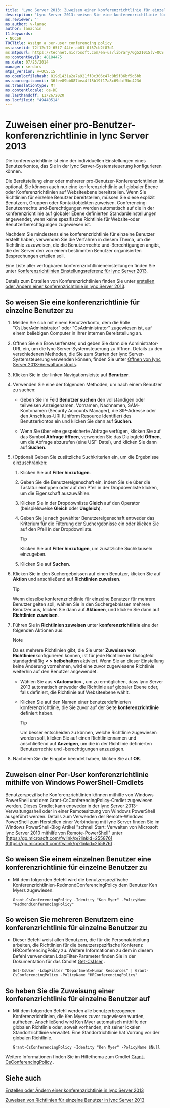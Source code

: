 ```yaml
---
title: 'Lync Server 2013: Zuweisen einer konferenzrichtlinie für einzelne Benutzer'
description: 'Lync Server 2013: weisen Sie eine konferenzrichtlinie für einzelne Benutzer zu.'
ms.reviewer: ''
ms.author: v-lanac
author: lanachin
f1.keywords:
- NOCSH
TOCTitle: Assign a per-user conferencing policy
ms:assetid: 72f12c72-65f7-44fe-ab81-0f57cb2f87d1
ms:mtpsurl: https://technet.microsoft.com/en-us/library/Gg521015(v=OCS.15)
ms:contentKeyID: 48184475
ms.date: 07/23/2014
manager: serdars
mtps_version: v=OCS.15
ms.openlocfilehash: 819d1431a2a7a921ff8c306c47c8b5f86bf5d5bb
ms.sourcegitcommit: 36fee89bb887bea4f18b19f17a8c69daf5bc423d
ms.translationtype: MT
ms.contentlocale: de-DE
ms.lasthandoff: 11/26/2020
ms.locfileid: "49440514"
---
```

# <a name="assign-a-per-user-conferencing-policy-in-lync-server-2013"></a>Zuweisen einer pro-Benutzer-konferenzrichtlinie in lync Server 2013

 


Die konferenzrichtlinie ist eine der individuellen Einstellungen eines Benutzerkontos, das Sie in der lync Server-Systemsteuerung konfigurieren können.

Die Bereitstellung einer oder mehrerer pro-Benutzer-Konferenzrichtlinien ist optional. Sie können auch nur eine konferenzrichtlinie auf globaler Ebene oder Konferenzrichtlinien auf Websiteebene bereitstellen. Wenn Sie Richtlinien für einzelne Benutzer bereitstellen, müssen Sie diese explizit Benutzern, Gruppen oder Kontaktobjekten zuweisen. Conferencing-Benutzerrechte und-Berechtigungen werden automatisch auf die in der konferenzrichtlinie auf globaler Ebene definierten Standardeinstellungen angewendet, wenn keine spezifische Richtlinie für Website-oder Benutzerberechtigungen zugewiesen ist.

Nachdem Sie mindestens eine konferenzrichtlinie für einzelne Benutzer erstellt haben, verwenden Sie die Verfahren in diesem Thema, um die Richtlinie zuzuweisen, die die Benutzerrechte und-Berechtigungen angibt, die der Server den von einem bestimmten Benutzer organisierten Besprechungen erteilen soll.

Eine Liste aller verfügbaren konferenzrichtlinieneinstellungen finden Sie unter [Konferenzrichtlinien Einstellungsreferenz für lync Server 2013](lync-server-2013-conferencing-policy-settings-reference.md).

Details zum Erstellen von Konferenzrichtlinien finden Sie unter [erstellen oder Ändern einer konferenzrichtlinie in lync Server 2013](lync-server-2013-create-or-modify-a-conferencing-policy.md).

## <a name="to-assign-a-per-user-conferencing-policy"></a>So weisen Sie eine konferenzrichtlinie für einzelne Benutzer zu

1.  Melden Sie sich mit einem Benutzerkonto, dem die Rolle "CsUserAdministrator" oder "CsAdministrator" zugewiesen ist, auf einem beliebigen Computer in Ihrer internen Bereitstellung an.

2.  Öffnen Sie ein Browserfenster, und geben Sie dann die Administrator-URL ein, um die lync Server-Systemsteuerung zu öffnen. Details zu den verschiedenen Methoden, die Sie zum Starten der lync Server-Systemsteuerung verwenden können, finden Sie unter [Öffnen von lync Server 2013-Verwaltungstools](lync-server-2013-open-lync-server-administrative-tools.md).

3.  Klicken Sie in der linken Navigationsleiste auf **Benutzer**.

4.  Verwenden Sie eine der folgenden Methoden, um nach einem Benutzer zu suchen:
    
      - Geben Sie im Feld **Benutzer suchen** den vollständigen oder teilweisen Anzeigenamen, Vornamen, Nachnamen, SAM-Kontonamen (Security Accounts Manager), die SIP-Adresse oder den Anschluss-URI (Uniform Resource Identifier) des Benutzerkontos ein und klicken Sie dann auf **Suchen**.
    
      - Wenn Sie über eine gespeicherte Abfrage verfügen, klicken Sie auf das Symbol **Abfrage öffnen**, verwenden Sie das Dialogfeld **Öffnen**, um die Abfrage abzurufen (eine USF-Datei), und klicken Sie dann auf **Suchen**.

5.  (Optional) Geben Sie zusätzliche Suchkriterien ein, um die Ergebnisse einzuschränken:
    
    1.  Klicken Sie auf **Filter hinzufügen**.
    
    2.  Geben Sie die Benutzereigenschaft ein, indem Sie sie über die Tastatur eintippen oder auf den Pfeil in der Dropdownliste klicken, um die Eigenschaft auszuwählen.
    
    3.  Klicken Sie in der Dropdownliste **Gleich** auf den Operator (beispielsweise **Gleich** oder **Ungleich**).
    
    4.  Geben Sie je nach gewählter Benutzereigenschaft entweder das Kriterium für die Filterung der Suchergebnisse ein oder klicken Sie auf den Pfeil in der Dropdownliste.
        

        > [!TIP]  
        > Klicken Sie auf <STRONG>Filter hinzufügen</STRONG>, um zusätzliche Suchklauseln einzugeben.

    
    5.  Klicken Sie auf **Suchen**.

6.  Klicken Sie in den Suchergebnissen auf einen Benutzer, klicken Sie auf **Aktion** und anschließend auf **Richtlinien zuweisen**.
    

    > [!TIP]  
    > Wenn dieselbe konferenzrichtlinie für einzelne Benutzer für mehrere Benutzer gelten soll, wählen Sie in den Suchergebnissen mehrere Benutzer aus, klicken Sie dann auf <STRONG>Aktionen</STRONG>, und klicken Sie dann auf <STRONG>Richtlinien zuweisen</STRONG>.



7.  Führen Sie in **Richtlinien zuweisen** unter **konferenzrichtlinie** eine der folgenden Aktionen aus:
    

    > [!NOTE]  
    > Da es mehrere Richtlinien gibt, die Sie unter <STRONG>Zuweisen von Richtlinien</STRONG>konfigurieren können, ist für jede Richtlinie im Dialogfeld standardmäßig <STRONG> &lt; &gt; beibehalten</STRONG> aktiviert. Wenn Sie an dieser Einstellung keine Änderung vornehmen, wird eine zuvor zugewiesene Richtlinie weiterhin auf den Benutzer angewendet.

    
      - Wählen Sie aus **\<Automatic\>** , um zu ermöglichen, dass lync Server 2013 automatisch entweder die Richtlinie auf globaler Ebene oder, falls definiert, die Richtlinie auf Websiteebene wählt.
    
      - Klicken Sie auf den Namen einer benutzerdefinierten konferenzrichtlinie, die Sie zuvor auf der Seite **konferenzrichtlinie** definiert haben.
        

        > [!TIP]  
        > Um besser entscheiden zu können, welche Richtlinie zugewiesen werden soll, klicken Sie auf einen Richtliniennamen und anschließend auf <STRONG>Anzeigen</STRONG>, um die in der Richtlinie definierten Benutzerrechte und -berechtigungen anzuzeigen.



8.  Nachdem Sie die Eingabe beendet haben, klicken Sie auf **OK**.

## <a name="assigning-a-per-user-conferencing-policy-by-using-windows-powershell-cmdlets"></a>Zuweisen einer Per-User konferenzrichtlinie mithilfe von Windows PowerShell-Cmdlets

Benutzerspezifische Konferenzrichtlinien können mithilfe von Windows PowerShell und dem Grant-CsConferencingPolicy-Cmdlet zugewiesen werden. Dieses Cmdlet kann entweder in der lync Server 2013-Verwaltungsshell oder in einer Remotesitzung von Windows PowerShell ausgeführt werden. Details zum Verwenden der Remote-Windows PowerShell zum Herstellen einer Verbindung mit lync Server finden Sie im Windows PowerShell-Blog Artikel "schnell Start: Verwalten von Microsoft lync Server 2010 mithilfe von Remote-PowerShell" unter [https://go.microsoft.com/fwlink/p/?linkId=255876](https://go.microsoft.com/fwlink/p/?linkid=255876) .

## <a name="to-assign-a-per-user-conferencing-policy-to-a-single-user"></a>So weisen Sie einem einzelnen Benutzer eine konferenzrichtlinie für einzelne Benutzer zu

  - Mit dem folgenden Befehl wird die benutzerspezifische Konferenzrichtlinien-RedmondConferencingPolicy dem Benutzer Ken Myers zugewiesen.
    
        Grant-CsConferencingPolicy -Identity "Ken Myer" -PolicyName "RedmondConferencingPolicy"

## <a name="to-assign-a-per-user-conferencing-policy-to-multiple-users"></a>So weisen Sie mehreren Benutzern eine konferenzrichtlinie für einzelne Benutzer zu

  - Dieser Befehl weist allen Benutzern, die für die Personalabteilung arbeiten, die Richtlinien für die benutzerspezifische Konferenz HRConferencingPolicy zu. Weitere Informationen zu dem in diesem Befehl verwendeten LdapFilter-Parameter finden Sie in der Dokumentation für das Cmdlet [Get-CsUser](https://technet.microsoft.com/library/gg398125\(v=ocs.15\)) .
    
        Get-CsUser -LdapFilter "Department=Human Resources" | Grant-CsConferencingPolicy -PolicyName "HRConferencingPolicy"

## <a name="to-unassign-a-per-user-conferencing-policy"></a>So heben Sie die Zuweisung einer konferenzrichtlinie für einzelne Benutzer auf

  - Mit dem folgenden Befehl werden alle benutzerbezogenen Konferenzrichtlinien, die Ken Myers zuvor zugewiesen wurden, aufheben. Anschließend wird Ken Myer automatisch mithilfe der globalen Richtlinie oder, soweit vorhanden, mit seiner lokalen Standortrichtlinie verwaltet. Eine Standortrichtlinie hat Vorrang vor der globalen Richtlinie.
    
        Grant-CsConferencingPolicy -Identity "Ken Myer" -PolicyName $Null

Weitere Informationen finden Sie im Hilfethema zum Cmdlet [Grant-CsConferencingPolicy](https://technet.microsoft.com/library/gg425937\(v=ocs.15\)) .

## <a name="see-also"></a>Siehe auch


[Erstellen oder Ändern einer konferenzrichtlinie in lync Server 2013](lync-server-2013-create-or-modify-a-conferencing-policy.md)  


[Zuweisen von Richtlinien für einzelne Benutzer in lync Server 2013](lync-server-2013-assigning-per-user-policies.md)

